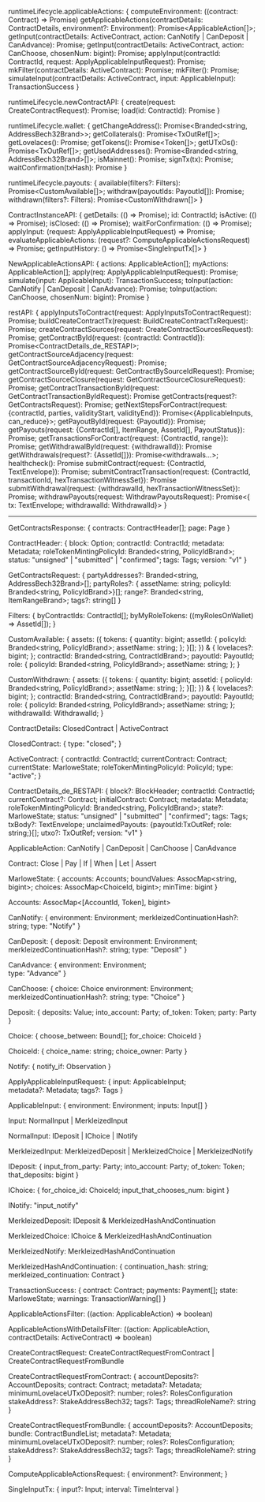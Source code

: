 runtimeLifecycle.applicableActions: {
computeEnvironment: ((contract: Contract) => Promise<Environment>)
getApplicableActions(contractDetails: ContractDetails, environment?: Environment): Promise<ApplicableAction[]>;
getInput(contractDetails: ActiveContract, action: CanNotify | CanDeposit | CanAdvance): Promise<ApplicableInput>;
getInput(contractDetails: ActiveContract, action: CanChoose, chosenNum: bigint): Promise<ApplicableInput>;
applyInput(contractId: ContractId, request: ApplyApplicableInputRequest): Promise<TxId>;
mkFilter(contractDetails: ActiveContract): Promise<ApplicableActionsFilter>;
mkFilter(): Promise<ApplicableActionsWithDetailsFilter>;
simulateInput(contractDetails: ActiveContract, input: ApplicableInput): TransactionSuccess
}

runtimeLifecycle.newContractAPI: {
create(request: CreateContractRequest): Promise<ContractInstanceAPI>;
load(id: ContractId): Promise<ContractInstanceAPI>
}

runtimeLifecycle.wallet: {
getChangeAddress(): Promise<Branded<string, AddressBech32Brand>>;
getCollaterals(): Promise<TxOutRef[]>;
getLovelaces(): Promise<bigint>;
getTokens(): Promise<Token[]>;
getUTxOs(): Promise<TxOutRef[]>;
getUsedAddresses(): Promise<Branded<string, AddressBech32Brand>[]>;
isMainnet(): Promise<boolean>;
signTx(tx): Promise<string>;
waitConfirmation(txHash): Promise<boolean>
}

runtimeLifecycle.payouts: {
available(filters?: Filters): Promise<CustomAvailable[]>;
withdraw(payoutIds: PayoutId[]): Promise<void>;
withdrawn(filters?: Filters): Promise<CustomWithdrawn[]>
}

ContractInstanceAPI: {
getDetails: (() => Promise<ContractDetails>);
id: ContractId;
isActive: (() => Promise<boolean>);
isClosed: (() => Promise<boolean>);
waitForConfirmation: (() => Promise<boolean>);
applyInput: (request: ApplyApplicableInputRequest) => Promise<TxId>;
evaluateApplicableActions: (request?: ComputeApplicableActionsRequest) => Promise<NewApplicableActionsAPI>;
getInputHistory: () => Promise<SingleInputTx[]>
}

NewApplicableActionsAPI: {
actions: ApplicableAction[];
myActions: ApplicableAction[];
apply(req: ApplyApplicableInputRequest): Promise<TxId>;
simulate(input: ApplicableInput): TransactionSuccess;
toInput(action: CanNotify | CanDeposit | CanAdvance): Promise<ApplicableInput>;
toInput(action: CanChoose, chosenNum: bigint): Promise<ApplicableInput>
}

restAPI: {
applyInputsToContract(request: ApplyInputsToContractRequest): Promise<TransactionTextEnvelope>;
buildCreateContractTx(request: BuildCreateContractTxRequest): Promise<BuildCreateContractTxResponse>;
createContractSources(request: CreateContractSourcesRequest): Promise<CreateContractSourcesResponse>;
getContractById(request: {contractId: ContractId}): Promise<ContractDetails_de_RESTAPI>;
getContractSourceAdjacency(request: GetContractSourceAdjacencyRequest): Promise<GetContractSourceAdjacencyResponse>;
getContractSourceById(request: GetContractBySourceIdRequest): Promise<Contract>;
getContractSourceClosure(request: GetContractSourceClosureRequest): Promise<GetContractSourceClosureResponse>;
getContractTransactionById(request: GetContractTransactionByIdRequest): Promise<TransactionDetails>
getContracts(request?: GetContractsRequest): Promise<GetContractsResponse>;
getNextStepsForContract(request: {contractId, parties, validityStart, validityEnd}): Promise<{ApplicableInputs, can_reduce}>;
getPayoutById(request: {PayoutId}): Promise<GetPayoutByIdResponse>;
getPayouts(request: {ContractId[], ItemRange, AssetId[], PayoutStatus}): Promise<GetPayoutsResponse>;
getTransactionsForContract(request: {ContractId, range}): Promise<GetTransactionsForContractResponse>;
getWithdrawalById(request: {withdrawalId}): Promise<GetWithdrawalByIdResponse>
getWithdrawals(request?: {AssetId[]}): Promise<withdrawals...>;
healthcheck(): Promise<RuntimeStatus>
submitContract(request: {ContractId, TextEnvelope}): Promise<void>;
submitContractTransaction(request: {ContractId, transactionId, hexTransactionWitnessSet}): Promise<void>
submitWithdrawal(request: {withdrawalId, hexTransactionWitnessSet}): Promise<void>;
withdrawPayouts(request: WithdrawPayoutsRequest): Promise<{ tx: TextEnvelope; withdrawalId: WithdrawalId}>
}

---

GetContractsResponse: {
contracts: ContractHeader[];
page: Page
}

ContractHeader: {
block: Option<BlockHeader>;
contractId: ContractId;
metadata: Metadata;
roleTokenMintingPolicyId: Branded<string, PolicyIdBrand>;
status: "unsigned" | "submitted" | "confirmed";
tags: Tags;
version: "v1"
}

GetContractsRequest: {
partyAddresses?: Branded<string, AddressBech32Brand>[];
partyRoles?: { assetName: string; policyId: Branded<string, PolicyIdBrand>}[];
range?: Branded<string, ItemRangeBrand>;
tags?: string[]
}

Filters: {
byContractIds: ContractId[];
byMyRoleTokens: ((myRolesOnWallet) => AssetId[]);
}

CustomAvailable: {
assets: ({ tokens: { quantity: bigint; assetId: { policyId: Branded<string, PolicyIdBrand>; assetName: string; }; }[]; }) & {
lovelaces?: bigint;
};
contractId: Branded<string, ContractIdBrand>;
payoutId: PayoutId;
role: { policyId: Branded<string, PolicyIdBrand>; assetName: string; };
}

CustomWithdrawn: {
assets: ({ tokens: { quantity: bigint; assetId: { policyId: Branded<string, PolicyIdBrand>; assetName: string; }; }[]; }) & {
lovelaces?: bigint;
};
contractId: Branded<string, ContractIdBrand>;
payoutId: PayoutId;
role: { policyId: Branded<string, PolicyIdBrand>; assetName: string; };
withdrawalId: WithdrawalId;
}

ContractDetails: ClosedContract | ActiveContract

ClosedContract: {
type: "closed";
}

ActiveContract: {
contractId: ContractId;
currentContract: Contract;
currentState: MarloweState;
roleTokenMintingPolicyId: PolicyId;
type: "active";
}

ContractDetails_de_RESTAPI: {
    block?: BlockHeader;
    contractId: ContractId;
    currentContract?: Contract;
    initialContract: Contract;
    metadata: Metadata;
    roleTokenMintingPolicyId: Branded<string, PolicyIdBrand>;
    state?: MarloweState;
    status: "unsigned" | "submitted" | "confirmed";
    tags: Tags;
    txBody?: TextEnvelope;
    unclaimedPayouts: {payoutId:TxOutRef; role: string;}[];
    utxo?: TxOutRef;
    version: "v1"
}

ApplicableAction: CanNotify | CanDeposit | CanChoose | CanAdvance

Contract: Close | Pay | If | When | Let | Assert

MarloweState: {
accounts: Accounts;
boundValues: AssocMap<string, bigint>;
choices: AssocMap<ChoiceId, bigint>;
minTime: bigint
}

Accounts: AssocMap<[AccountId, Token], bigint>

CanNotify: {
environment: Environment;
merkleizedContinuationHash?: string;
type: "Notify"
}

CanDeposit: {
deposit: Deposit
environment: Environment;
merkleizedContinuationHash?: string;
type: "Deposit"
}

CanAdvance: {
environment: Environment;  
 type: "Advance"
}

CanChoose: {
choice: Choice
environment: Environment;
merkleizedContinuationHash?: string;
type: "Choice"
}

Deposit: {
deposits: Value;
into_account: Party;
of_token: Token;
party: Party
}

Choice: {
choose_between: Bound[];
for_choice: ChoiceId
}

ChoiceId: {
choice_name: string;
choice_owner: Party
}

Notify: {
notify_if: Observation
}

ApplyApplicableInputRequest: {
input: ApplicableInput;  
metadata?: Metadata;
tags?: Tags
}

ApplicableInput: {
environment: Environment;
inputs: Input[]
}

Input: NormalInput | MerkleizedInput

NormalInput: IDeposit | IChoice | INotify

MerkleizedInput: MerkleizedDeposit | MerkleizedChoice | MerkleizedNotify

IDeposit: {
input_from_party: Party;
into_account: Party;
of_token: Token;
that_deposits: bigint
}

IChoice: {
for_choice_id: ChoiceId;
input_that_chooses_num: bigint
}

INotify: "input_notify"

MerkleizedDeposit: IDeposit & MerkleizedHashAndContinuation

MerkleizedChoice: IChoice & MerkleizedHashAndContinuation

MerkleizedNotify: MerkleizedHashAndContinuation

MerkleizedHashAndContinuation: {
continuation_hash: string;
merkleized_continuation: Contract
}

TransactionSuccess: {
contract: Contract;
payments: Payment[];
state: MarloweState;
warnings: TransactionWarning[]
}

ApplicableActionsFilter: ((action: ApplicableAction) => boolean)

ApplicableActionsWithDetailsFilter: ((action: ApplicableAction, contractDetails: ActiveContract) => boolean)

CreateContractRequest: CreateContractRequestFromContract | CreateContractRequestFromBundle

CreateContractRequestFromContract: {
accountDeposits?: AccountDeposits;
contract: Contract;
metadata?: Metadata;
minimumLovelaceUTxODeposit?: number;
roles?: RolesConfiguration
stakeAddress?: StakeAddressBech32;
tags?: Tags;
threadRoleName?: string
}

CreateContractRequestFromBundle: {
accountDeposits?: AccountDeposits;
bundle: ContractBundleList<undefined>;
metadata?: Metadata;
minimumLovelaceUTxODeposit?: number;
roles?: RolesConfiguration;
stakeAddress?: StakeAddressBech32;
tags?: Tags;
threadRoleName?: string
}

ComputeApplicableActionsRequest: {
environment?: Environment;
}

SingleInputTx: {
input?: Input;
interval: TimeInterval
}

